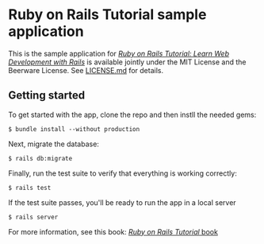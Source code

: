 # Ruby on Rails Tutorial sample application

This is the sample application for
[*Ruby on Rails Tutorial:
Learn Web Development with Rails*](http://wwww.railstutoril.org/)
is available jointly under the MIT License and the Beerware License. See
[LICENSE.md](LICENSE.md) for details.

## Getting started

To get started with the app, clone the repo and then instll the needed gems:
```
$ bundle install --without production
```
Next, migrate the database:
```
$ rails db:migrate
```
Finally, run the test suite to verify that everything is working correctly:
```
$ rails test
```

If the test suite passes, you'll be ready to run the app in a local server
```
$ rails server
```

For more information, see this book:
[*Ruby on Rails Tutorial* book](http://www.railstutorial.org/book)
